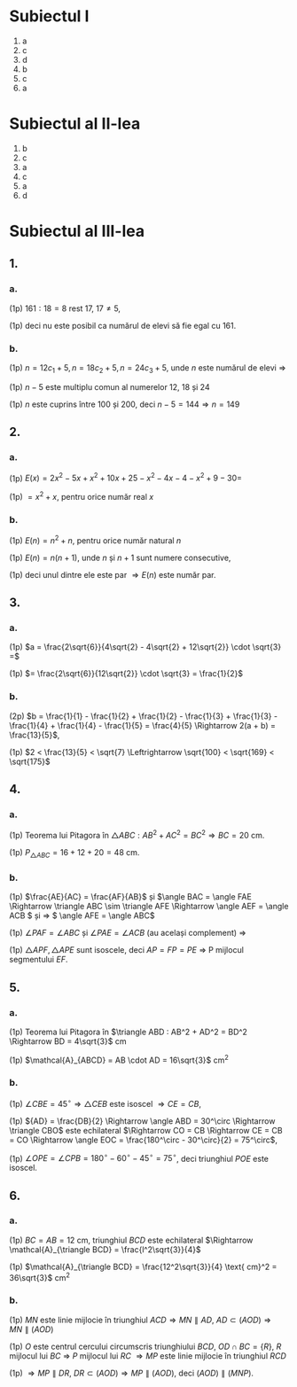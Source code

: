 # Subiectul I

1. a
2. c
3. d
4. b
5. c
6. a

# Subiectul al II-lea

1. b
2. c
3. a
4. c
5. a
6. d

# Subiectul al III-lea

## 1.

### a.

(1p) $161 : 18 = 8$ rest $17$, $17 \neq 5$,

(1p) deci nu este posibil ca numărul de elevi să fie egal cu $161$.

### b.

(1p) $n = 12c_1 + 5, n = 18c_2 + 5, n = 24c_3 + 5$, unde $n$ este numărul de elevi $\Rightarrow$

(1p) $n - 5$ este multiplu comun al numerelor $12$, $18$ și $24$

(1p) $n$ este cuprins între $100$ și $200$, deci $n - 5 = 144 \Rightarrow n = 149$

## 2.

### a.

(1p) $E(x) = 2x^2 - 5x + x^2 + 10x + 25 - x^2 - 4x - 4 - x^2 + 9 - 30 =$

(1p) $= x^2 + x$, pentru orice număr real $x$

### b.

(1p) $E(n) = n^2 + n$, pentru orice număr natural $n$

(1p) $E(n) = n(n + 1)$, unde $n$ și $n + 1$ sunt numere consecutive,

(1p) deci unul dintre ele este par $\Rightarrow E(n)$ este număr par.

## 3.

### a.

(1p) $a = \frac{2\sqrt{6}}{4\sqrt{2} - 4\sqrt{2} + 12\sqrt{2}} \cdot \sqrt{3} =$

(1p) $= \frac{2\sqrt{6}}{12\sqrt{2}} \cdot \sqrt{3} = \frac{1}{2}$

### b.

(2p) $b = \frac{1}{1} - \frac{1}{2} + \frac{1}{2} - \frac{1}{3} + \frac{1}{3} - \frac{1}{4} + \frac{1}{4} - \frac{1}{5} = \frac{4}{5} \Rightarrow 2(a + b) = \frac{13}{5}$,

(1p) $2 < \frac{13}{5} < \sqrt{7} \Leftrightarrow \sqrt{100} < \sqrt{169} < \sqrt{175}$

## 4.

### a.

(1p) Teorema lui Pitagora în $\triangle ABC : AB^2 + AC^2 = BC^2 \Rightarrow BC = 20$ cm.

(1p) $P_{\triangle ABC} = 16 + 12 + 20 = 48$ cm.

### b.

(1p) $\frac{AE}{AC} = \frac{AF}{AB}$ și $\angle BAC = \angle FAE \Rightarrow \triangle ABC \sim \triangle AFE \Rightarrow \angle AEF = \angle ACB $ și $\Rightarrow$ $ \angle AFE = \angle ABC$

(1p) $\angle PAF = \angle ABC$ și $\angle PAE = \angle ACB$ (au același complement) $\Rightarrow$

(1p) $\triangle APF, \triangle APE$ sunt isoscele, deci $AP = FP = PE$ $\Rightarrow$ P mijlocul segmentului $EF$.

## 5.

### a.

(1p) Teorema lui Pitagora în $\triangle ABD : AB^2 + AD^2 = BD^2 \Rightarrow BD = 4\sqrt{3}$ cm

(1p) $\mathcal{A}_{ABCD} = AB \cdot AD = 16\sqrt{3}$ cm$^2$

### b.

(1p) $\angle CBE = 45^\circ \Rightarrow \triangle CEB$ este isoscel $\Rightarrow CE = CB$,

(1p) ${AD} = \frac{DB}{2} \Rightarrow \angle ABD = 30^\circ \Rightarrow \triangle CBO$ este echilateral $\Rightarrow CO = CB \Rightarrow CE = CB = CO \Rightarrow \angle EOC = \frac{180^\circ - 30^\circ}{2} = 75^\circ$,

(1p) $\angle OPE = \angle CPB = 180^\circ - 60^\circ - 45^\circ = 75^\circ$, deci triunghiul $POE$ este isoscel.

## 6.

### a.

(1p) $BC = AB = 12$ cm, triunghiul $BCD$ este echilateral $\Rightarrow \mathcal{A}_{\triangle BCD} = \frac{l^2\sqrt{3}}{4}$

(1p) $\mathcal{A}_{\triangle BCD} = \frac{12^2\sqrt{3}}{4} \text{ cm}^2 = 36\sqrt{3}$ cm$^2$

### b.

(1p) $MN$ este linie mijlocie în triunghiul $ACD \Rightarrow MN \parallel AD$, $AD \subset (AOD) \Rightarrow MN \parallel (AOD)$

(1p) $O$ este centrul cercului circumscris triunghiului $BCD$, $OD \cap BC = \{R\}$, $R$ mijlocul lui $BC$ $\Rightarrow$ $P$ mijlocul lui $RC$ $\Rightarrow MP$ este linie mijlocie în triunghiul $RCD$

(1p) $\Rightarrow MP \parallel DR$, $DR \subset (AOD) \Rightarrow MP \parallel (AOD)$, deci $(AOD) \parallel (MNP)$.
